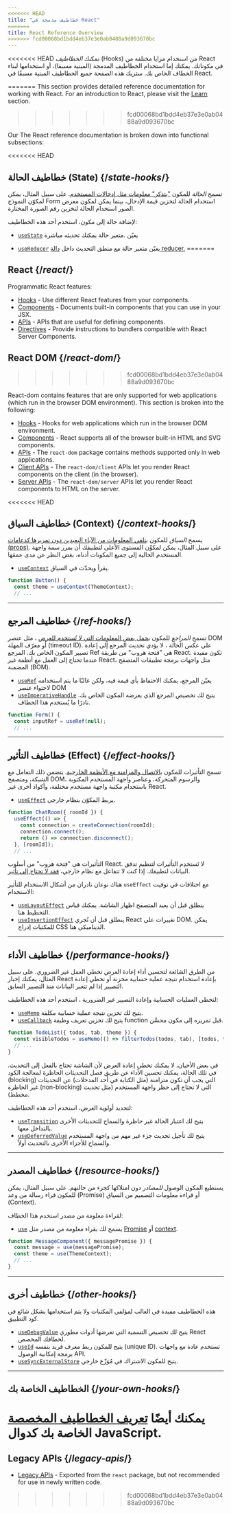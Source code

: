```yaml
---
<<<<<<< HEAD
title: "خطاطيف مدمجة في React"
=======
title: React Reference Overview
>>>>>>> fcd00068bd1bdd4eb37e3e0ab0488a9d093670bc
---
```


<Intro>

<<<<<<< HEAD
 تمكنك *الخطاطيف* (Hooks) من استخدام مزايا مختلفة من React في مكوناتك. يمكنك إما استخدام الخطاطيف المدمجة (المبنية مسبقا)، أو استخدامها لبناء الخطاف الخاص بك. ستريك هذه الصفحة جميع الخطاطيف المبنية مسبقًا في React.

=======
This section provides detailed reference documentation for working with React. For an introduction to React, please visit the [Learn](/learn) section.
>>>>>>> fcd00068bd1bdd4eb37e3e0ab0488a9d093670bc

</Intro>

Our The React reference documentation is broken down into functional subsections:

<<<<<<< HEAD
## خطاطيف الحالة (State) {/*state-hooks*/}

تسمح *الحالة* للمكون ["بتذكر" معلومات مثل إدخالات المستخدم](/learn/state-a-components-memory). على سبيل المثال، يمكن لمكوّن النموذج Form استخدام الحالة لتخزين قيمة الإدخال، بينما يمكن لمكون معرض الصور استخدام الحالة لتخزين رقم الصورة المختارة.

لإضافة حالة إلى مكون، استخدم أحد هذه الخطاطيف:

* [`useState`](/reference/react/useState) يعيّن .متغير حالة يمكنك تحديثه مباشرة

* [`useReducer`](/reference/react/useReducer) يعيّن متغير حالة مع منطق التحديث داخل [دالة reducer.](/learn/extracting-state-logic-into-a-reducer)
=======
## React {/*react*/}

Programmatic React features:

* [Hooks](/reference/react/hooks) - Use different React features from your components.
* [Components](/reference/react/components) - Documents built-in components that you can use in your JSX.
* [APIs](/reference/react/apis) - APIs that are useful for defining components.
* [Directives](/reference/react/directives) - Provide instructions to bundlers compatible with React Server Components.

## React DOM {/*react-dom*/}
>>>>>>> fcd00068bd1bdd4eb37e3e0ab0488a9d093670bc

React-dom contains features that are only supported for web applications (which run in the browser DOM environment). This section is broken into the following:

* [Hooks](/reference/react-dom/hooks) - Hooks for web applications which run in the browser DOM environment.
* [Components](/reference/react-dom/components) - React supports all of the browser built-in HTML and SVG components.
* [APIs](/reference/react-dom) - The `react-dom` package contains methods supported only in web applications.
* [Client APIs](/reference/react-dom/client) - The `react-dom/client` APIs let you render React components on the client (in the browser).
* [Server APIs](/reference/react-dom/server) - The `react-dom/server` APIs let you render React components to HTML on the server.

<<<<<<< HEAD
## خطاطيف السياق (Context) {/*context-hooks*/}

يسمح *السياق* للمكون [بتلقي المعلومات من الآباء البعيدين دون تمريرها كدعامات (props)](/learn/passing-props-to-a-component). على سبيل المثال، يمكن لمكوِّن المستوى الأعلى لتطبيقك أن يمرر سمة واجهة المستخدم الحالية إلى جميع المكونات أدناه، بغض النظر عن مدى عمقها.


* [`useContext`](/reference/react/useContext) يقرأ ويحدّث في السياق.

```js
function Button() {
  const theme = useContext(ThemeContext);
  // ...
```

---

## خطاطيف المرجع {/*ref-hooks*/}

تسمح *المراجع* للمكون [بحمل بعض المعلومات التي لا تُستخدم للعرض](/learn/referencing-values-with-refs) ، مثل عنصر DOM أو معرّف المهلة (timeout ID).
 على عكس الحالة ، لا يؤدي تحديث المرجع إلى إعادة تصيير المكون الخاص بك. المرجع Ref هي "فتحة هروب" من طريقة React. تكون مفيدة عندما تحتاج إلى العمل مع أنظمة غير React، مثل واجهات برمجة تطبيقات المتصفح المضمنة (BOM).


* [`useRef`](/reference/react/useRef) يعيّن المرجع، يمكنك الاحتفاظ بأي قيمة فيه، ولكن غالبًا ما يتم استخدامه لاحتواء عنصر DOM
* [`useImperativeHandle`](/reference/react/useImperativeHandle) يتيح لك تخصيص المرجع الذي يعرضه المكون الخاص بك. نادرًا ما يُستخدم هذا الخطاف.

```js
function Form() {
  const inputRef = useRef(null);
  // ...
```

---

## خطاطيف التأثير (Effect) {/*effect-hooks*/}

تسمح التأثيرات للمكون [بالاتصال والمزامنة مع الأنظمة الخارجية](/learn/synchronizing-with-effects). يتضمن ذلك التعامل مع الشبكة، ومتصفح DOM، والرسوم المتحركة، وعناصر واجهة المستخدم المكتوبة باستخدام مكتبة واجهة مستخدم مختلفة، وأكواد أخرى غير React.


* [`useEffect`](/reference/react/useEffect) يربط المكوّن بنظام خارجي.

```js
function ChatRoom({ roomId }) {
  useEffect(() => {
    const connection = createConnection(roomId);
    connection.connect();
    return () => connection.disconnect();
  }, [roomId]);
  // ...
```

التأثيرات هي "فتحة هروب" من أسلوب React. لا تَستخدِم التأثيرات لتنظيم تدفق البيانات لتطبيقك. إذا كنت لا تتفاعل مع نظام خارجي، [فقد لا تحتاج إلى تأثير](/learn/you-might-not-need-an-effect).


هناك نوعان نادران من أشكال الاستخدام للتأثير  `useEffect` مع اختلافات في توقيت الاستخدام:

* [`useLayoutEffect`](/reference/react/useLayoutEffect) ينطلق قبل أن يعيد المتصفح اظهار الشاشة. يمكنك قياس التخطيط هنا.
* [`useInsertionEffect`](/reference/react/useInsertionEffect) ينطلق قبل أن تُجري React تغييرات على DOM. يمكن للمكتبات إدراج CSS الديناميكي هنا.

---

## خطاطيف الأداء {/*performance-hooks*/}

من الطرق الشائعة لتحسين أداء إعادة العرض تخطي العمل غير الضروري. على سبيل المثال، يمكنك إخبار React بإعادة استخدام نتيجة عملية حسابية مخزنة أو تخطي إعادة التصيير إذا لم تتغير البيانات منذ التصيير السابق.

لتخطي العمليات الحسابية وإعادة التصيير غير الضرورية ، استخدم أحد هذه الخطاطيف:


- [`useMemo`](/reference/react/useMemo) يتيح لك تخزين نتيجة عملية حسابية مكلفة.
- [`useCallback`](/reference/react/useCallback) يتيح لك تخزين تعريف وظيفة function قبل تمريره إلى مكون محسَّن.

```js
function TodoList({ todos, tab, theme }) {
  const visibleTodos = useMemo(() => filterTodos(todos, tab), [todos, tab]);
  // ...
}
```

في بعض الأحيان، لا يمكنك تخطي إعادة العرض لأن الشاشة تحتاج بالفعل إلى التحديث. في تلك الحالة، يمكنك تحسين الأداء عن طريق فصل التحديثات الحاظرة لمعالجة الكود (blocking) التي يجب أن تكون متزامنة (مثل الكتابة في أحد المدخلات) عن التحديثات غير الحاظرة (non-blocking) التي لا تحتاج إلى حظر واجهة المستخدم (مثل تحديث مخطط).

لتحديد أولوية العرض، استخدم أحد هذه الخطاطيف:

- [`useTransition`](/reference/react/useTransition) يتيح لك اعتبار الحالة غير حاظرة والسماح للتحديثات الأخرى بالتداخل معها.
- [`useDeferredValue`](/reference/react/useDeferredValue) يتيح لك تأجيل تحديث جزء غير مهم من واجهة المستخدم والسماح للأجزاء الأخرى بالتحديث أولاً.

---

## خطاطيف المصدر {/*resource-hooks*/}

يستطيع المكون الوصول *للمصادر* دون امتلاكها كجزء من حالتهم. على سبيل المثال، يمكن للمكون قراء رسالة من وعد (Promise) أو قراءة معلومات التصميم من السياق (Context).

لقراءة معلومة من مصدر استخدم هذا الخطاف:

- [`use`](/reference/react/use) يسمح لك بقراء معلومة من مصدر مثل [Promise](https://developer.mozilla.org/en-US/docs/Web/JavaScript/Reference/Global_Objects/Promise) أو [context](/learn/passing-data-deeply-with-context).

```js
function MessageComponent({ messagePromise }) {
  const message = use(messagePromise);
  const theme = use(ThemeContext);
  // ...
}
```

---


## خطاطيف أخرى {/*other-hooks*/}

هذه الخطاطيف مفيدة في الغالب لمؤلفي المكتبات ولا يتم استخدامها بشكل شائع في كود التطبيق.

- [`useDebugValue`](/reference/react/useDebugValue) يتيح لك تخصيص التسمية التي تعرضها أدوات مطوري React لخطافك المخصص.
- [`useId`](/reference/react/useId) يتيح للمكون ربط معرف فريد بنفسه (unique ID). تستخدم عادة مع واجهات برمجة إمكانية الوصول API.
- [`useSyncExternalStore`](/reference/react/useSyncExternalStore) يتيح للمكون الاشتراك في مُوَزّع خارجي.

---

## الخطاطيف الخاصة بك {/*your-own-hooks*/}

 يمكنك أيضًا [تعريف الخطاطيف المخصصة](/learn/reusing-logic-with-custom-hooks#extracting-your-own-custom-hook-from-a-component) الخاصة بك كدوال JavaScript.
=======
## Legacy APIs {/*legacy-apis*/}

* [Legacy APIs](/reference/react/legacy) - Exported from the `react` package, but not recommended for use in newly written code.
>>>>>>> fcd00068bd1bdd4eb37e3e0ab0488a9d093670bc
